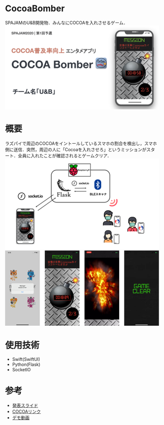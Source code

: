 # CocoaBomber

SPAJAMのU&B開発物．みんなにCOCOAを入れさせるゲーム．
![スライド](img/slide.png)

# 概要

ラズパイで周辺のCOCOAをイントールしているスマホの割合を検出し，スマホ側に送信．突然，周辺の人に「Cocoaを入れさせろ」というミッションがスタート．全員に入れたことが確認されるとゲームクリア．
![概要](img/cocoabomber_overrall.png)
![スクショ](img/screenshot.png)

# 使用技術
* Swift(SwiftUI)
* Python(Flask)
* SocketIO

# 参考

* [発表スライド](img/cocoa.pdf)
* [COCOAリンク](https://apps.apple.com/jp/app/cocoa-%E6%96%B0%E5%9E%8B%E3%82%B3%E3%83%AD%E3%83%8A%E3%82%A6%E3%82%A4%E3%83%AB%E3%82%B9%E6%8E%A5%E8%A7%A6%E7%A2%BA%E8%AA%8D%E3%82%A2%E3%83%97%E3%83%AA/id1516764458)
* [デモ動画](https://www.youtube.com/watch?v=7lJf296V1sA&feature=youtu.be)

